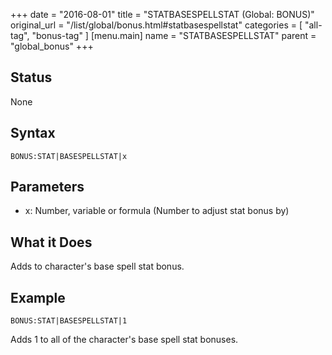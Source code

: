 +++
date = "2016-08-01"
title = "STATBASESPELLSTAT (Global: BONUS)"
original_url = "/list/global/bonus.html#statbasespellstat"
categories = [ "all-tag", "bonus-tag" ]
[menu.main]
    name = "STATBASESPELLSTAT"
    parent = "global_bonus"
+++

## Status

None

## Syntax

`BONUS:STAT|BASESPELLSTAT|x`

## Parameters

-   x: Number, variable or formula (Number to adjust
    stat bonus by)



What it Does
------------

Adds to character's base spell stat bonus.

Example
-------

`BONUS:STAT|BASESPELLSTAT|1`

Adds 1 to all of the character's base spell stat bonuses.

